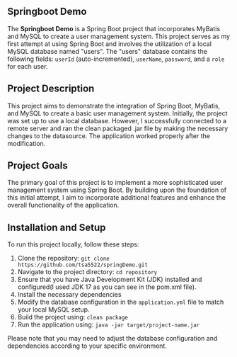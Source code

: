 ## Springboot Demo

The **Springboot Demo** is a Spring Boot project that incorporates MyBatis and MySQL to create a user management system. This project serves as my first attempt at using Spring Boot and involves the utilization of a local MySQL database named "users". The "users" database contains the following fields: `userId` (auto-incremented), `userName`, `password`, and a `role` for each user.

## Project Description

This project aims to demonstrate the integration of Spring Boot, MyBatis, and MySQL to create a basic user management system. Initially, the project was set up to use a local database. However, I successfully connected to a remote server and ran the clean packaged .jar file by making the necessary changes to the datasource. The application worked properly after the modification.

## Project Goals

The primary goal of this project is to implement a more sophisticated user management system using Spring Boot. By building upon the foundation of this initial attempt, I aim to incorporate additional features and enhance the overall functionality of the application.

## Installation and Setup

To run this project locally, follow these steps:

1. Clone the repository: `git clone https://github.com/tsa5522/springDemo.git`
2. Navigate to the project directory: `cd repository`
3. Ensure that you have Java Development Kit (JDK) installed and configured(I used JDK 17 as you can see in the pom.xml file).
4. Install the necessary dependencies
5. Modify the database configuration in the `application.yml` file to match your local MySQL setup.
6. Build the project using: `clean package`
7. Run the application using: `java -jar target/project-name.jar`

Please note that you may need to adjust the database configuration and dependencies according to your specific environment.
